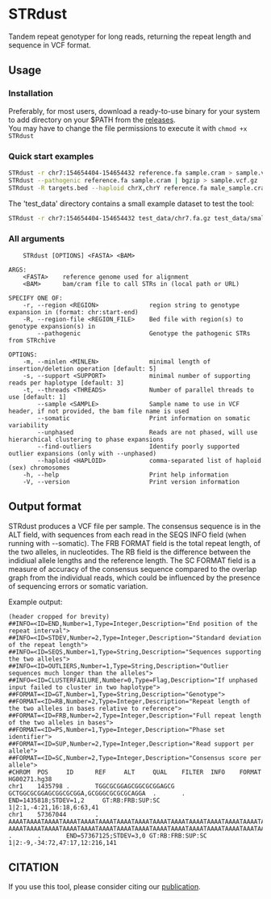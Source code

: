 # STRdust

Tandem repeat genotyper for long reads, returning the repeat length and sequence in VCF format.

## Usage

### Installation

Preferably, for most users, download a ready-to-use binary for your system to add directory on your $PATH from the [releases](https://github.com/wdecoster/STRdust/releases).  
You may have to change the file permissions to execute it with `chmod +x STRdust`



### Quick start examples

```bash
STRdust -r chr7:154654404-154654432 reference.fa sample.cram > sample.vcf
STRdust --pathogenic reference.fa sample.cram | bgzip > sample.vcf.gz
STRdust -R targets.bed --haploid chrX,chrY reference.fa male_sample.cram | bgzip > repeats.vcf.gz
```

The 'test_data' directory contains a small example dataset to test the tool:

```bash
STRdust -r chr7:154654404-154654432 test_data/chr7.fa.gz test_data/small-test-phased.bam > small-test-phased.vcf
```

### All arguments

```text
    STRdust [OPTIONS] <FASTA> <BAM>

ARGS:
    <FASTA>    reference genome used for alignment
    <BAM>      bam/cram file to call STRs in (local path or URL)

SPECIFY ONE OF:
    -r, --region <REGION>              region string to genotype expansion in (format: chr:start-end)
    -R, --region-file <REGION_FILE>    Bed file with region(s) to genotype expansion(s) in
        --pathogenic                   Genotype the pathogenic STRs from STRchive

OPTIONS:
    -m, --minlen <MINLEN>              minimal length of insertion/deletion operation [default: 5]
    -s, --support <SUPPORT>            minimal number of supporting reads per haplotype [default: 3]
    -t, --threads <THREADS>            Number of parallel threads to use [default: 1]
        --sample <SAMPLE>              Sample name to use in VCF header, if not provided, the bam file name is used
        --somatic                      Print information on somatic variability
        --unphased                     Reads are not phased, will use hierarchical clustering to phase expansions
        --find-outliers                Identify poorly supported outlier expansions (only with --unphased)
        --haploid <HAPLOID>            comma-separated list of haploid (sex) chromosomes
    -h, --help                         Print help information
    -V, --version                      Print version information
```

## Output format

STRdust produces a VCF file per sample. The consensus sequence is in the ALT field, with sequences from each read in the SEQS INFO field (when running with --somatic).
The FRB FORMAT field is the total repeat length, of the two alleles, in nucleotides. The RB field is the difference between the indidiual allele lengths and the reference length.
The SC FORMAT field is a measure of accuracy of the consensus sequence compared to the overlap graph from the individual reads, which could be influenced by the presence of sequencing errors or somatic variation.

Example output:

```text
(header cropped for brevity)
##INFO=<ID=END,Number=1,Type=Integer,Description="End position of the repeat interval">
##INFO=<ID=STDEV,Number=2,Type=Integer,Description="Standard deviation of the repeat length">
##INFO=<ID=SEQS,Number=1,Type=String,Description="Sequences supporting the two alleles">
##INFO=<ID=OUTLIERS,Number=1,Type=String,Description="Outlier sequences much longer than the alleles">
##INFO=<ID=CLUSTERFAILURE,Number=0,Type=Flag,Description="If unphased input failed to cluster in two haplotype">
##FORMAT=<ID=GT,Number=1,Type=String,Description="Genotype">
##FORMAT=<ID=RB,Number=2,Type=Integer,Description="Repeat length of the two alleles in bases relative to reference">
##FORMAT=<ID=FRB,Number=2,Type=Integer,Description="Full repeat length of the two alleles in bases">
##FORMAT=<ID=PS,Number=1,Type=Integer,Description="Phase set identifier">
##FORMAT=<ID=SUP,Number=2,Type=Integer,Description="Read support per allele">
##FORMAT=<ID=SC,Number=2,Type=Integer,Description="Consensus score per allele">
#CHROM  POS     ID      REF     ALT     QUAL    FILTER  INFO    FORMAT  HG00271.hg38
chr1    1435798 .       TGGCGCGGAGCGGCGCGGAGCG  GCTGGCGCGGAGCGGCGCGGA,GCGGGCGCGCGCAGGA  .       .       END=1435818;STDEV=1,2     GT:RB:FRB:SUP:SC        1|2:1,-4:21,16:18,6:63,41
chr1    57367044        .       AAAATAAAATAAAATAAAATAAAATAAAATAAAATAAAATAAAATAAAATAAAATAAAATAAAATAAAATAAAATAAATAAAT     AAAATAAAATAAAATAAAATAAAATAAAATAAAATAAAATAAAATAAAATAAAATAAAATAAAATAAATAAA,AAAATAAAATAAAATAAAATAAAATAAAATAAAATAAAATAAATAAA        .       .       END=57367125;STDEV=3,0 GT:RB:FRB:SUP:SC 1|2:-9,-34:72,47:17,12:216,141
```

## CITATION

If you use this tool, please consider citing our [publication](https://www.medrxiv.org/content/10.1101/2024.03.06.24303700v1).
